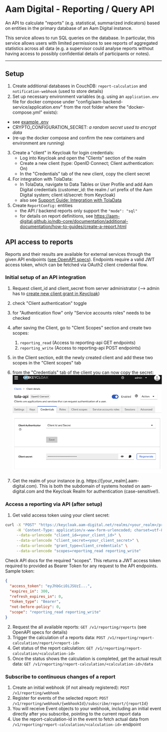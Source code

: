 # Aam Digital - Reporting / Query API

An API to calculate "reports" (e.g. statistical, summarized indicators) based on entities in the primary database of an Aam Digital instance.

This service allows to run SQL queries on the database.
In particular, this service allows users with limited permissions to see reports of aggregated statistics across all data (e.g. a supervisor could analyse reports without having access to possibly confidential details of participants or notes).

-----
## Setup
1. Create additional databases in CouchDB: `report-calculation` and `notification-webhook` (used to store details)
2. Set up necessary environment variables (e.g. using an `application.env` file for docker compose under "config/aam-backend-service/application.env" from the root folder where the "docker-compose.yml" exists):
- see [example .env](/docs/examples/application.env)
- CRYPTO_CONFIGURATION_SECRET: _a random secret used to encrypt data_
- (re-up the docker compose and confirm the new containers and environment are running)
3. Create a "client" in Keycloak for login credentials:
    - Log into Keycloak and open the "Clients" section of the realm
    - Create a new client (type: OpenID Connect; Client authentication: On)
    - In the "Credentials" tab of the new client, copy the client secret
4. For integration with TolaData:
    - In TolaData, navigate to Data Tables or User Profile and add Aam Digital credentials (customer_id: the realm / url prefix of the Aam Digital system; client id/secret: from Keycloak)
    - also see [Support Guide: Integration with TolaData](https://chatwoot.help/hc/aam-digital/articles/1726341005-integration-with-tola_data)
5. Create `ReportConfig:` entities
    - the API / backend reports only support the `"mode": "sql"`
    - for details on report definitions, see https://aam-digital.github.io/ndb-core/documentation/additional-documentation/how-to-guides/create-a-report.html



## API access to reports

Reports and their results are available for external services through the given API endpoints ([see OpenAPI specs](../api-specs/reporting-api-v1.yaml)). Endpoints require a valid JWT access token, which can be fetched via OAuth2 client credential flow.

### Initial setup of an API integration

1. Request client_id and client_secret from server administrator (--> admin has to [create new client grant in Keycloak](https://www.keycloak.org/docs/latest/server_admin/#_oidc_clients))
  1. check "Client authentication" toggle
  2. for "Authentication flow" only "Service accounts roles" needs to be checked
  3. after saving the Client, go to "Clent Scopes" section and create two scopes:
     1. `reporting_read` (Access to reporting-api GET endpoints)
     2. `reporting_write` (Access to reporting-api POST endpoints)
  4. in the Client section, edit the newly created client and add these two scopes in the "Client scopes" tab
  5. from the "Credentials" tab of the client you can now copy the secret:
   ![Keycloak Client Setup](../assets/keycloak-client-setup.png)

6. Get the realm of your instance (e.g. https://[your_realm].aam-digital.com). This is both the subdomain of systems hosted on aam-digital.com and the Keycloak Realm for authentication (case-sensitive!).

### Access a reporting via API (after setup)

1. Get valid access token using your client secret:

```bash
curl -X "POST" "https://keycloak.aam-digital.net/realms/<your_realm>/protocol/openid-connect/token" \
     -H 'Content-Type: application/x-www-form-urlencoded; charset=utf-8' \
     --data-urlencode "client_id=<your_client_id>" \
     --data-urlencode "client_secret=<your_client_secret>" \
     --data-urlencode "grant_type=client_credentials" \
     --data-urlencode "scopes=reporting_read reporting_write"
```

Check API docs for the required "scopes".
This returns a JWT access token required to provided as Bearer Token for any request to the API endpoints. Sample token:

```json
{
  "access_token": "eyJhbGciOiJSUzI...",
  "expires_in": 300,
  "refresh_expires_in": 0,
  "token_type": "Bearer",
  "not-before-policy": 0,
  "scope": "reporting_read reporting_write"
}
```

2. Request the all available reports: `GET /v1/reporting/reports` (see OpenAPI specs for details)
3. Trigger the calculation of a reports data: `POST /v1/reporting/report-calculation/report/<report-id>`
4. Get status of the report calculation: `GET /v1/reporting/report-calculation/<calculation-id>`
5. Once the status shows the calculation is completed, get the actual result data: `GET /v1/reporting/report-calculation/<calculation-id>/data`

### Subscribe to continuous changes of a report

1. Create an initial webhook (if not already registered): `POST /v1/reporting/webhook`
2. Register for events of the selected report: `POST /v1/reporting/webhook/{webhookId}/subscribe/report/{reportId}`
3. You will receive Event objects to your webhook, including an initial event directly after you subscribe, pointing to the current report data
4. Use the report-calculation-id in the event to fetch actual data from `/v1/reporting/report-calculation/<calculation-id>` endpoint

